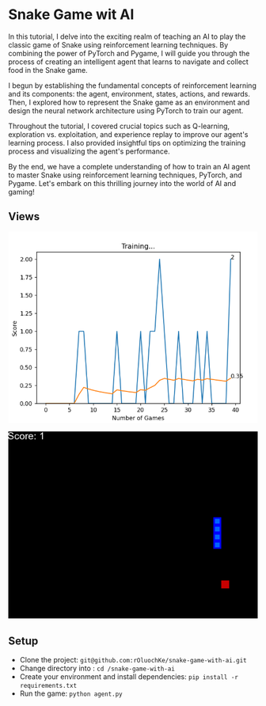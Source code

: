 # Snake Game wit AI

In this tutorial, I delve into the exciting realm of teaching an AI to play the classic game of Snake using reinforcement learning techniques. By combining the power of PyTorch and Pygame, I will guide you through the process of creating an intelligent agent that learns to navigate and collect food in the Snake game.

I begun by establishing the fundamental concepts of reinforcement learning and its components: the agent, environment, states, actions, and rewards. Then, I explored how to represent the Snake game as an environment and design the neural network architecture using PyTorch to train our agent.

Throughout the tutorial, I covered crucial topics such as Q-learning, exploration vs. exploitation, and experience replay to improve our agent's learning process. I also provided insightful tips on optimizing the training process and visualizing the agent's performance.

By the end, we have a complete understanding of how to train an AI agent to master Snake using reinforcement learning techniques, PyTorch, and Pygame. Let's embark on this thrilling journey into the world of AI and gaming!

## Views

<p align="center">
  <img src="screenshots/Capture1.PNG" width="800" />
</p>


<p align="center">
  <img src="screenshots/Capture2.PNG" width="800" />
</p>

## Setup

- Clone the project: `git@github.com:rOluochKe/snake-game-with-ai.git`
- Change directory into : `cd /snake-game-with-ai`
- Create your environment and install dependencies: `pip install -r requirements.txt`
- Run the game: `python agent.py`
